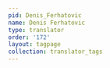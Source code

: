 ```yaml
---
pid: Denis_Ferhatovic
name: Denis Ferhatovic
type: translator
order: '172'
layout: tagpage
collection: translator_tags
---
```

